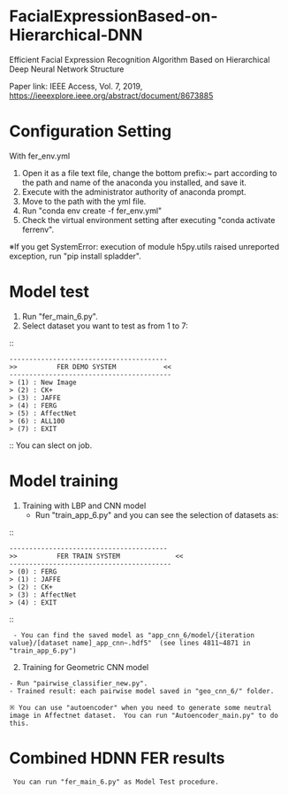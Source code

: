 # FacialExpressionBased-on-Hierarchical-DNN
Efficient Facial Expression Recognition Algorithm Based on Hierarchical Deep Neural Network Structure

Paper link: IEEE Access, Vol. 7, 2019, https://ieeexplore.ieee.org/abstract/document/8673885

# Configuration Setting
With fer_env.yml
  1. Open it as a file text file, change the bottom prefix:~ part according to the path and name of the anaconda you installed, and save it.
  2. Execute with the administrator authority of anaconda prompt.
  3. Move to the path with the yml file.
  4. Run "conda env create -f fer_env.yml"
  5. Check the virtual environment setting after executing "conda activate ferrenv".

※If you get SystemError: execution of module h5py.utils raised unreported exception, run "pip install spladder".

# Model test
  1. Run "fer_main_6.py".
  2. Select dataset you want to test as from 1 to 7: 
  
  ::
  
    ----------------------------------------
    >>          FER DEMO SYSTEM            <<
    ----------------------------------------- 
    > (1) : New Image
    > (2) : CK+
    > (3) : JAFFE
    > (4) : FERG
    > (5) : AffectNet
    > (6) : ALL100
    > (7) : EXIT
    
  ::
  You can slect on job.
  
# Model training
   1. Training with LBP and CNN model
      - Run "train_app_6.py" and you can see the selection of datasets as:

  ::
  
    ----------------------------------------
    >>          FER TRAIN SYSTEM              <<
    ----------------------------------------- 
    > (0) : FERG
    > (1) : JAFFE
    > (2) : CK+
    > (3) : AffectNet
    > (4) : EXIT
       
  ::
  
     - You can find the saved model as "app_cnn_6/model/{iteration value}/[dataset name]_app_cnn~.hdf5"  (see lines 4811~4871 in "train_app_6.py")
   
   2. Training for Geometric CNN model

    - Run "pairwise_classifier_new.py".
    - Trained result: each pairwise model saved in "geo_cnn_6/" folder.
    
    ※ You can use "autoencoder" when you need to generate some neutral image in Affectnet dataset.  You can run "Autoencoder_main.py" to do this.
    
# Combined HDNN FER results
    
     You can run "fer_main_6.py" as Model Test procedure.
